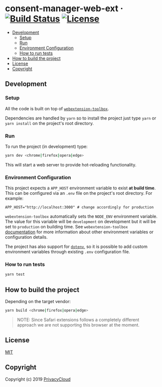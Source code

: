 # consent-manager-web-ext &middot; [![Build Status](https://travis-ci.org/privacycloud/consent-manager-web-ext.svg?branch=master)](https://travis-ci.org/privacycloud/consent-manager-web-ext) [![License](https://img.shields.io/github/license/privacycloud/consent-manager-web-ext?color=blue)](https://github.com/privacycloud/consent-manager-web-ext/blob/master/LICENSE) <!-- omit in toc -->

- [Development](#development)
  - [Setup](#setup)
  - [Run](#run)
  - [Environment Configuration](#environment-configuration)
  - [How to run tests](#how-to-run-tests)
- [How to build the project](#how-to-build-the-project)
- [License](#license)
- [Copyright](#copyright)

## Development

### Setup

All the code is built on top of [`webextension-toolbox`](https://github.com/webextension-toolbox/webextension-toolbox).

Dependencies are handled by `yarn` so to install the project just type `yarn` or `yarn install` on the project's root directory.

### Run

To run the project (in development) type:

```sh
yarn dev <chrome|firefox|opera|edge>
```

This will start a web server to provide hot-reloading functionality.

### Environment Configuration

This project expects a `APP_HOST` environment variable to exist **at build time**. This can be configured via an `.env` file on the project's root directory. For example:

```
APP_HOST="http://localhost:3000" # change accordingly for production
```

`webextension-toolbox` automatically sets the `NODE_ENV` environment variable. The value for this variable will be `development` on development but it will be set to `production` on building time. See `webextension-toolbox` [documentation](https://github.com/webextension-toolbox/webextension-toolbox#usage) for more information about other environment variables or configuration details.

The project has also support for [`dotenv`](https://github.com/motdotla/dotenv), so it is possible to add custom environment variables through existing `.env` configuration file.

### How to run tests

```sh
yarn test
```

## How to build the project

Depending on the target vendor:

```sh
yarn build <chrome|firefox|opera|edge>
```

> NOTE: Since Safari extensions follows a completely different approach we are not supporting this browser at the moment.

## License

[MIT](LICENSE)

## Copyright

Copyright (c) 2019 [PrivacyCloud](https://privacycloud.com)
